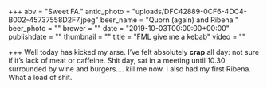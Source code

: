 +++
abv = "Sweet FA."
antic_photo = "uploads/DFC42889-0CF6-4DC4-B002-45737558D2F7.jpeg"
beer_name = "Quorn (again) and Ribena "
beer_photo = ""
brewer = ""
date = "2019-10-03T00:00:00+00:00"
publishdate = ""
thumbnail = ""
title = "FML give me a kebab"
video = ""

+++
Well today has kicked my arse. I’ve felt absolutely **crap** all day: not sure if it’s lack of meat or caffeine. Shit day, sat in a meeting until 10.30 surrounded by wine and burgers.... kill me now. I also had my first Ribena. What a load of shit. 